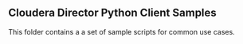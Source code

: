 
Cloudera Director Python Client Samples
---------------------------------------

This folder contains a a set of sample scripts for common use cases.
